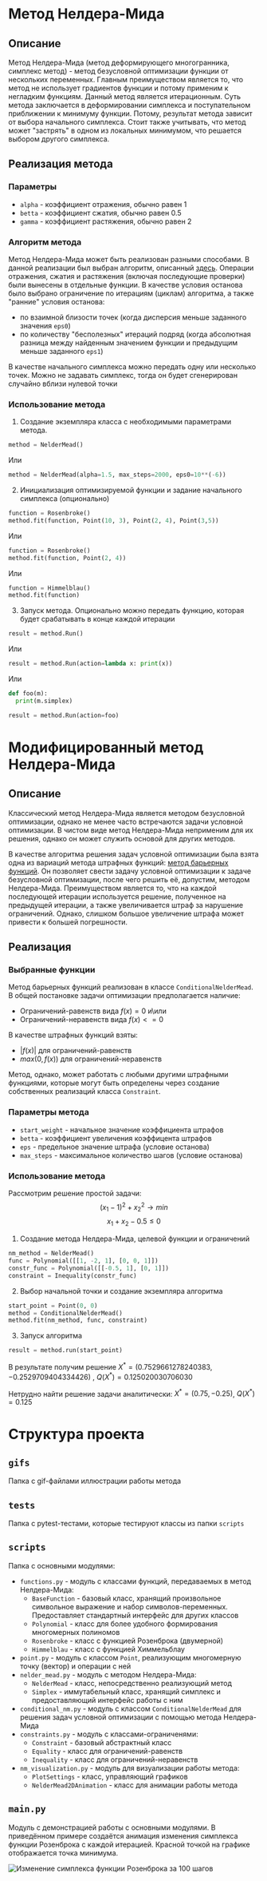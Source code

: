 # Метод Нелдера-Мида
## Описание
Метод Нелдера-Мида (метод деформирующего многогранника, симплекс метод) - метод безусловной оптимизации функции от нескольких переменных. Главным преимуществом является то, что метод не использует градиентов функции и потому применим к негладким функциям. Данный метод является итерационным. Суть метода заключается в деформировании симплекса и поступательном приближении к минимуму функции. Потому, результат метода зависит от выбора начального симплекса. Стоит также учитывать, что метод может "застрять" в одном из локальных минимумом, что решается выбором другого симплекса. 
## Реализация метода
### Параметры
- `alpha` - коэффициент отражения, обычно равен 1
- `betta` - коэффициент сжатия, обычно равен 0.5
- `gamma` - коэффициент растяжения, обычно равен 2
### Алгоритм метода
Метод Нелдера-Мида может быть реализован разными способами. В данной реализации был выбран алгоритм, описанный [здесь](https://ru.wikipedia.org/wiki/Метод_Нелдера_—_Мида). Операции отражения, сжатия и растяжения (включая последующие проверки) были вынесены в отдельные функции. В качестве условия останова было выбрано ограничение по итерациям (циклам) алгоритма, а также "ранние" условия останова:
- по взаимной близости точек (когда дисперсия меньше заданного значения `eps0`)
- по количеству "бесполезных" итераций подряд (когда абсолютная разница между найденным значением функции и предыдущим меньше заданного `eps1`)

В качестве начального симплекса можно передать одну или несколько точек. Можно не задавать симплекс, тогда он будет сгенерирован случайно вблизи нулевой точки
### Использование метода
1. Создание экземпляра класса с необходимыми параметрами метода.
```python
method = NelderMead()
```
Или 
```python
method = NelderMead(alpha=1.5, max_steps=2000, eps0=10**(-6))
```
2. Инициализация оптимизируемой функции и задание начального симплекса (опционально)
```python
function = Rosenbroke()
method.fit(function, Point(10, 3), Point(2, 4), Point(3,5))
```
Или
```python
function = Rosenbroke()
method.fit(function, Point(2, 4))
```
Или 
```python
function = Himmelblau()
method.fit(function)
```
3. Запуск метода. Опционально можно передать функцию, которая будет срабатывать в конце каждой итерации
```python
result = method.Run()
```
Или 
```python
result = method.Run(action=lambda x: print(x))
```
Или
```python
def foo(m):
  print(m.simplex)

result = method.Run(action=foo)
```
# Модифицированный метод Нелдера-Мида
## Описание
Классический метод Нелдера-Мида является методом безусловной оптимизации, однако не менее часто встречаются задачи условной оптимизации. В чистом виде метод Нелдера-Мида неприменим для их решения, однако он может служить основой для других методов. 

В качестве алгоритма решения задач условной оптимизации была взята одна из вариаций метода штрафных функций: [метод барьерных функций](http://www.machinelearning.ru/wiki/index.php?title=Метод_штрафных_функций). Он позволяет свести задачу условной оптимизации к задаче безусловной оптимизации, после чего решить её, допустим, методом Нелдера-Мида. Преимуществом является то, что на каждой последующей итерации используется решение, полученное на предыдущей итерации, а также увеличивается штраф за нарушение ограничений. Однако, слишком большое увеличение штрафа может привести к большей погрешности.
## Реализация
### Выбранные функции
Метод барьерных функций реализован в классе `ConditionalNelderMead`. В общей постановке задачи оптимизации предполагается наличие:
- Ограничений-равенств вида $f(x)=0$ и\или
- Ограничений-неравенств вида $f(x)<=0$

В качестве штрафных функций взяты: 
- $|f(x)|$ для ограничений-равенств
- $max(0, f(x))$ для ограничений-неравенств

Метод, однако, может работать с любыми другими штрафными функциями, которые могут быть определены через создание собственных реализаций класса `Constraint`.
### Параметры метода
- `start_weight` - начальное значение коэффициента штрафов
- `betta` - коэффициент увеличения коэффицента штрафов
- `eps` - предельное значение штрафа (условие останова)
- `max_steps` - максимальное количество шагов (условие останова)
### Использование метода
Рассмотрим решение простой задачи:
$$(x_1 - 1)^2 + x_2^2 \to min$$
$$x_1 + x_2 - 0.5 \leq 0$$
1. Создание метода Нелдера-Мида, целевой функции и ограничений
```python
nm_method = NelderMead()
func = Polynomial([[1, -2, 1], [0, 0, 1]]) 
constr_func = Polynomial([[-0.5, 1], [0, 1]])
constraint = Inequality(constr_func)
```
2. Выбор начальной точки и создание экземпляра алгоритма
```python
start_point = Point(0, 0)
method = ConditionalNelderMead()
method.fit(nm_method, func, constraint)
```
3. Запуск алгоритма
```python
result = method.run(start_point)
```
В результате получим решение $X^{\ast}=(0.7529661278240383, -0.2529709404334426)$ , $Q(X^{\ast})=0.125020030706030$

Нетрудно найти решение задачи аналитически: $X^{\ast}=(0.75, -0.25)$, $Q(X^{\ast})=0.125$
# Структура проекта
## `gifs`
Папка с gif-файлами иллюстрации работы метода
## `tests` 
Папка с pytest-тестами, которые тестируют классы из папки `scripts`
## `scripts`
Папка с основными модулями:
- `functions.py` - модуль с классами функций, передаваемых в метод Нелдера-Мида:
  - `BaseFunction` - базовый класс, хранящий произвольное символьное выражение и набор символов-переменных. Предоставляет стандартный интерфейс для других классов
  - `Polynomial` - класс для более удобного формирования многомерных полиномов
  - `Rosenbroke` - класс с функцией Розенброка (двумерной)
  - `Himmelblau` - класс с функцией Химмельблау
- `point.py` - модуль с классом `Point`, реализующим многомерную точку (вектор) и операции с ней
- `nelder_mead.py` - модуль с методом Нелдера-Мида:
  - `NelderMead` - класс, непосредственно реализующий метод
  - `Simplex` - иммутабельный класс, хранящий симплекс и предоставляющий интерфейс работы с ним
- `conditional_nm.py` - модуль с классом `ConditionalNelderMead` для решения задач условной оптимизации с помощью метода Нелдера-Мида
- `constraints.py` - модуль с классами-ограниченями:
  - `Constraint` - базовый абстрактный класс
  - `Equality` - класс для ограничений-равенств
  - `Inequality` - класс для ограничений-неравенств
- `nm_visualization.py` - модуль для визуализации работы метода:
  - `PlotSettings` - класс, управляющий графиков
  - `NelderMead2DAnimation` - класс для анимации работы метода
## `main.py`
Модуль с демонстрацией работы с основными модулями. В приведённом примере создаётся анимация изменения симплекса функции Розенброка с каждой итерацией. Красной точкой на графике отображается точка минимума.

<picture>
  <source media="(prefers-color-scheme: dark)" srcset="gifs/animation_100_dark.gif">
  <source media="(prefers-color-scheme: light)" srcset="gifs/animation_100.gif">
  <img alt="Изменение симплекса функции Розенброка за 100 шагов" src="gifs/animation_100.gif">
</picture>
